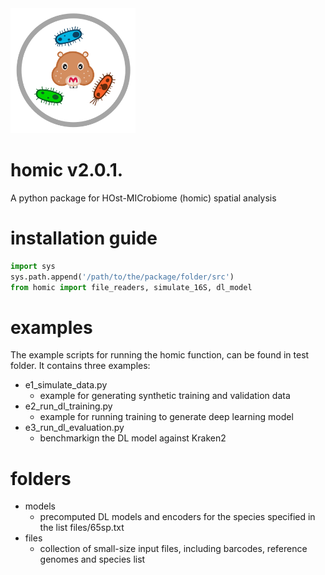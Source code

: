 <img src="imgs/logo_homics.png" width="200">

# homic v2.0.1.

A python package for HOst-MICrobiome (homic) spatial analysis 

# installation guide

```python
import sys
sys.path.append('/path/to/the/package/folder/src')
from homic import file_readers, simulate_16S, dl_model
```

# examples

The example scripts for running the homic function, can be found in test folder.
It contains three examples:

* e1_simulate_data.py
    - example for generating synthetic training and validation data
* e2_run_dl_training.py
    - example for running training to generate deep learning model
* e3_run_dl_evaluation.py
    - benchmarkign the DL model against Kraken2
 
# folders

* models
    - precomputed DL models and encoders for the species specified in the list files/65sp.txt
* files
    - collection of small-size input files, including barcodes, reference genomes and species list
